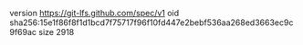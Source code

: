 version https://git-lfs.github.com/spec/v1
oid sha256:15e1f86f8f1d1bcd7f75717f96f10fd447e2bebf536aa268ed3663ec9c9f69ac
size 2918
